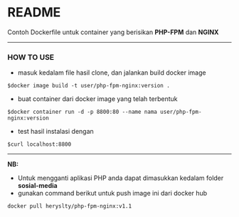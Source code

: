 # README
Contoh Dockerfile untuk container yang berisikan **PHP-FPM** dan **NGINX**
***
### HOW TO USE
* masuk kedalam file hasil clone, dan jalankan build docker image
```
$docker image build -t user/php-fpm-nginx:version .
```
* buat container dari docker image yang telah terbentuk
```
$docker container run -d -p 8800:80 --name nama user/php-fpm-nginx:version
```
* test hasil instalasi dengan
```
$curl localhost:8800
```
***
**NB:**
* Untuk mengganti aplikasi PHP anda dapat dimasukkan kedalam folder **sosial-media**
* gunakan command berikut untuk push image ini dari docker hub
```
docker pull heryslty/php-fpm-nginx:v1.1
```
